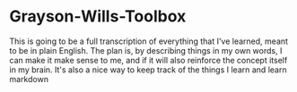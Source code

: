 # Grayson-Wills-Toolbox
This is going to be a full transcription of everything that I've learned, meant to be in plain English. The plan is, by describing things in my own words, I can make it make sense to me, and if it will also reinforce the concept itself in my brain. It's also a nice way to keep track of the things I learn and learn markdown

